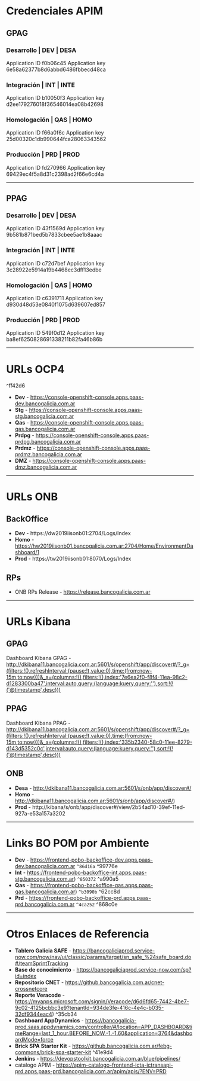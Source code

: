 # Credenciales APIM

## GPAG

### Desarrollo | DEV | DESA

Application ID f0b06c45
Application key 6e58a62377b8d6abbd6486fbbecd48ca


### Integración | INT | INTE

Application ID b10050f3
Application key d2ee179276018f36546014ea08b42698


### Homologación | QAS | HOMO

Application ID f66a0f6c
Application key 25d00320c1db990644fca28063343562


### Producción | PRD | PROD

Application ID fd270966
Application key 69429ec4f5a8d31c2398ad2f66e6cd4a


---

## PPAG

### Desarrollo | DEV | DESA

Application ID 43f1569d
Application key 9b581b871bed5b7833cbee5ae1b8aaac


### Integración | INT | INTE

Application ID c72d7bef
Application key 3c28922e5914a19b4468ec3dff13edbe


### Homologación | QAS | HOMO

Application ID c6391711
Application key d930d48d53e0840f1075d639607ed857


### Producción | PRD | PROD

Application ID 549f0d12
Application key ba8ef6250828691338211b82fa46b86b


---

# URLs OCP4

^ff42d6

- **Dev** - https://console-openshift-console.apps.paas-dev.bancogalicia.com.ar
- **Stg** - https://console-openshift-console.apps.paas-stg.bancogalicia.com.ar
- **Qas** - https://console-openshift-console.apps.paas-qas.bancogalicia.com.ar
- **Prdpg** - https://console-openshift-console.apps.paas-prdpg.bancogalicia.com.ar
- **Prdmz** - https://console-openshift-console.apps.paas-prdmz.bancogalicia.com.ar
- **DMZ** - https://console-openshift-console.apps.paas-dmz.bancogalicia.com.ar

---

# URLs ONB

## BackOffice

- **Dev** - https://dw2019iisonb01:2704/Logs/Index
- **Homo** - https://hw2019iisonb01.bancogalicia.com.ar:2704/Home/EnvironmentDashboard/1
- **Prod** - https://tw2019iisonb01:8070/Logs/Index

## RPs

- ONB RPs Release - https://release.bancogalicia.com.ar

---

# URLs Kibana
## GPAG
Dashboard Kibana GPAG - http://dkibana11.bancogalicia.com.ar:5601/s/openshift/app/discover#/?_g=(filters:!(),refreshInterval:(pause:!t,value:0),time:(from:now-15m,to:now)))&_a=(columns:!(),filters:!(),index:'7e6ea2f0-f8f4-11ea-98c2-d1283300ba47',interval:auto,query:(language:kuery,query:''),sort:!(!('@timestamp',desc)))

## PPAG
Dashboard Kibana PPAG - http://dkibana11.bancogalicia.com.ar:5601/s/openshift/app/discover#/?_g=(filters:!(),refreshInterval:(pause:!t,value:0),time:(from:now-15m,to:now)))&_a=(columns:!(),filters:!(),index:'335b2340-58c0-11ee-8279-d143d5352c0c',interval:auto,query:(language:kuery,query:''),sort:!(!('@timestamp',desc)))

## ONB

- **Desa** - http://dkibana11.bancogalicia.com.ar:5601/s/onb/app/discover#/
- **Homo** - http://dkibana11.bancogalicia.com.ar:5601/s/onb/app/discover#/)
- **Prod** - http://kibana/s/onb/app/discover#/view/2b54ad10-39ef-11ed-927a-e53a157a3202

---

# Links BO POM por Ambiente

- **Dev** - https://frontend-pobo-backoffice-dev.apps.paas-dev.bancogalicia.com.ar `^86d16a` ^99776e
- **Int** - https://frontend-pobo-backoffice-int.apps.paas-stg.bancogalicia.com.ar) `^850372` ^a990a5
- **Qas** - https://frontend-pobo-backoffice-qas.apps.paas-qas.bancogalicia.com.ar) `^b3090b` ^62cc8d
- **Prd** - https://frontend-pobo-backoffice-prd.apps.paas-prd.bancogalicia.com.ar `^4ca252` ^868c0e

---

# Otros Enlaces de Referencia

- **Tablero Galicia SAFE** - https://bancogaliciaprod.service-now.com/now/nav/ui/classic/params/target/sn_safe_%24safe_board.do#/teamSprintTracking
- **Base de conocimiento** - https://bancogaliciaprod.service-now.com/sp?id=index
- **Repositorio CNET** - https://github.bancogalicia.com.ar/cnet-crossnetcore
- **Reporte Veracode** - https://myapps.microsoft.com/signin/Veracode/d6d6fd65-7442-4be7-9c02-4125bcbbc3e9?tenantId=934de3fe-416c-4e4c-b035-32df9344eac4) ^35cb34
- **Dashboard AppDynamics** - https://bancogalicia-prod.saas.appdynamics.com/controller/#/location=APP_DASHBOARD&timeRange=last_1_hour.BEFORE_NOW.-1.-1.60&application=3764&dashboardMode=force
- **Brick SPA Starter Kit** - https://github.bancogalicia.com.ar/febg-commons/brick-spa-starter-kit ^41e9d4
- **Jenkins** - https://devopstoolkit.bancogalicia.com.ar/blue/pipelines/
- catalogo APIM - https://apim-catalogo-frontend-icta-ictransapi-prd.apps.paas-prd.bancogalicia.com.ar/apim/apis/?ENV=PRD